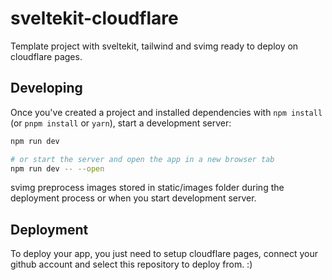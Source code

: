 # sveltekit-cloudflare

Template project with sveltekit, tailwind and svimg ready to deploy on cloudflare pages.

## Developing

Once you've created a project and installed dependencies with `npm install` (or `pnpm install` or `yarn`), start a development server:

```bash
npm run dev

# or start the server and open the app in a new browser tab
npm run dev -- --open
```

svimg preprocess images stored in static/images folder during the deployment process or when you start development server.

## Deployment

To deploy your app, you just need to setup cloudflare pages, connect your github account and select this repository to deploy from. :)

